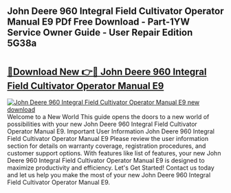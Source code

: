 ## John Deere 960 Integral Field Cultivator Operator Manual E9 PDf Free Download - Part-1YW Service Owner Guide - User Repair Edition 5G38a

# <h2><a href="http://bc82700.oget.top/?id=John+Deere+960+Integral+Field+Cultivator+Operator+Manual+E9">🔗Download New 👉🔴 John Deere 960 Integral Field Cultivator Operator Manual E9</a></h2>

[![John Deere 960 Integral Field Cultivator Operator Manual E9 new download](https://i.imgur.com/5g1atiW.png)](http://bc82700.oget.top/?id=John+Deere+960+Integral+Field+Cultivator+Operator+Manual+E9)
Welcome to a New World This guide opens the doors to a new world of possibilities with your new John Deere 960 Integral Field Cultivator Operator Manual E9. Important User Information John Deere 960 Integral Field Cultivator Operator Manual E9 Please review the user information section for details on warranty coverage, registration procedures, and customer support options. With features like list of features, your new John Deere 960 Integral Field Cultivator Operator Manual E9 is designed to maximize productivity and efficiency. Let's Get Started! Contact us today and let us help you make the most of your new John Deere 960 Integral Field Cultivator Operator Manual E9.
